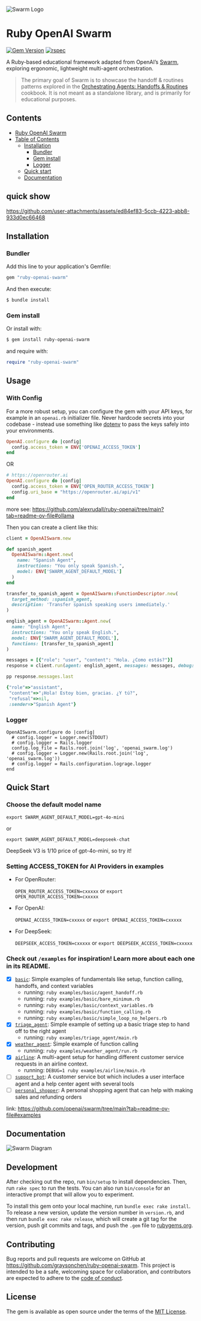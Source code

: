 ![Swarm Logo](assets/logo-swarm.png)

# Ruby OpenAI Swarm

[![Gem Version](https://img.shields.io/gem/v/ruby-openai-swarm.svg)](https://rubygems.org/gems/ruby-openai-swarm)
[![rspec](https://github.com/graysonchen/ruby-openai-swarm/actions/workflows/rspec.yml/badge.svg)](https://github.com/graysonchen/ruby-openai-swarm/actions)

A Ruby-based educational framework adapted from OpenAI’s [Swarm](https://github.com/openai/swarm), exploring ergonomic, lightweight multi-agent orchestration.

> The primary goal of Swarm is to showcase the handoff & routines patterns explored in the [Orchestrating Agents: Handoffs & Routines](https://cookbook.openai.com/examples/orchestrating_agents) cookbook. It is not meant as a standalone library, and is primarily for educational purposes.

## Contents
- [Ruby OpenAI Swarm](#ruby-openai-swarm)
- [Table of Contents](#table-of-contents)
  - [Installation](#installation)
    - [Bundler](#bundler)
    - [Gem install](#gem-install)
    - [Logger](#logger)
  - [Quick start](#quick-start)
  - [Documentation](#documentation)

## quick show
https://github.com/user-attachments/assets/ed84ef83-5ccb-4223-abb8-933d0ec66468


## Installation

### Bundler

Add this line to your application's Gemfile:

```ruby
gem "ruby-openai-swarm"
```

And then execute:

```bash
$ bundle install
```

### Gem install

Or install with:

```bash
$ gem install ruby-openai-swarm
```

and require with:

```ruby
require "ruby-openai-swarm"
```

## Usage

### With Config

For a more robust setup, you can configure the gem with your API keys, for example in an `openai.rb` initializer file. Never hardcode secrets into your codebase - instead use something like [dotenv](https://github.com/motdotla/dotenv) to pass the keys safely into your environments.

```ruby
OpenAI.configure do |config|
  config.access_token = ENV['OPENAI_ACCESS_TOKEN']
end
```

OR

```ruby
# https://openrouter.ai
OpenAI.configure do |config|
  config.access_token = ENV['OPEN_ROUTER_ACCESS_TOKEN']
  config.uri_base = "https://openrouter.ai/api/v1"
end
```

more see: https://github.com/alexrudall/ruby-openai/tree/main?tab=readme-ov-file#ollama

Then you can create a client like this:

```ruby
client = OpenAISwarm.new

def spanish_agent
  OpenAISwarm::Agent.new(
    name: "Spanish Agent",
    instructions: "You only speak Spanish.",
    model: ENV['SWARM_AGENT_DEFAULT_MODEL']
  )
end

transfer_to_spanish_agent = OpenAISwarm::FunctionDescriptor.new(
  target_method: :spanish_agent,
  description: 'Transfer spanish speaking users immediately.'
)

english_agent = OpenAISwarm::Agent.new(
  name: "English Agent",
  instructions: "You only speak English.",
  model: ENV['SWARM_AGENT_DEFAULT_MODEL'],
  functions: [transfer_to_spanish_agent]
)

messages = [{"role": "user", "content": "Hola. ¿Como estás?"}]
response = client.run(agent: english_agent, messages: messages, debug: true)

pp response.messages.last
```

```ruby
{"role"=>"assistant",
 "content"=>"¡Hola! Estoy bien, gracias. ¿Y tú?",
 "refusal"=>nil,
 :sender=>"Spanish Agent"}
```

### Logger

```
OpenAISwarm.configure do |config|
  # config.logger = Logger.new(STDOUT)
  # config.logger = Rails.logger
  config.log_file = Rails.root.join('log', 'openai_swarm.log')
  # config.logger = Logger.new(Rails.root.join('log', 'openai_swarm.log'))
  # config.logger = Rails.configuration.lograge.logger
end
```

## Quick Start

### Choose the default model name

`export SWARM_AGENT_DEFAULT_MODEL=gpt-4o-mini`

or

`export SWARM_AGENT_DEFAULT_MODEL=deepseek-chat`

DeepSeek V3 is 1/10 price of gpt-4o-mini, so try it!


### Setting ACCESS_TOKEN for AI Providers in examples

- For OpenRouter:

  `OPEN_ROUTER_ACCESS_TOKEN=cxxxxx` or `export OPEN_ROUTER_ACCESS_TOKEN=cxxxxx`

- For OpenAI:

  `OPENAI_ACCESS_TOKEN=cxxxxx` or `export OPENAI_ACCESS_TOKEN=cxxxxx`

- For DeepSeek:

  `DEEPSEEK_ACCESS_TOKEN=cxxxxx` or `export DEEPSEEK_ACCESS_TOKEN=cxxxxx`

### Check out `/examples` for inspiration! Learn more about each one in its README.

- [X] [`basic`](examples/basic): Simple examples of fundamentals like setup, function calling, handoffs, and context variables
  - running: `ruby examples/basic/agent_handoff.rb`
  - running: `ruby examples/basic/bare_minimum.rb`
  - running: `ruby examples/basic/context_variables.rb`
  - running: `ruby examples/basic/function_calling.rb`
  - running: `ruby examples/basic/simple_loop_no_helpers.rb`
- [X] [`triage_agent`](examples/triage_agent): Simple example of setting up a basic triage step to hand off to the right agent
  - running: `ruby examples/triage_agent/main.rb`
- [X] [`weather_agent`](examples/weather_agent): Simple example of function calling
  - running: `ruby examples/weather_agent/run.rb`
- [X] [`airline`](examples/airline): A multi-agent setup for handling different customer service requests in an airline context.
  - running: `DEBUG=1 ruby examples/airline/main.rb`
- [ ] [`support_bot`](examples/support_bot): A customer service bot which includes a user interface agent and a help center agent with several tools
- [ ] [`personal_shopper`](examples/personal_shopper): A personal shopping agent that can help with making sales and refunding orders

link: https://github.com/openai/swarm/tree/main?tab=readme-ov-file#examples

## Documentation
![Swarm Diagram](https://raw.githubusercontent.com/openai/swarm/refs/heads/main/assets/swarm_diagram.png)


## Development

After checking out the repo, run `bin/setup` to install dependencies. Then, run `rake spec` to run the tests. You can also run `bin/console` for an interactive prompt that will allow you to experiment.

To install this gem onto your local machine, run `bundle exec rake install`. To release a new version, update the version number in `version.rb`, and then run `bundle exec rake release`, which will create a git tag for the version, push git commits and tags, and push the `.gem` file to [rubygems.org](https://rubygems.org).

## Contributing

Bug reports and pull requests are welcome on GitHub at https://github.com/graysonchen/ruby-openai-swarm. This project is intended to be a safe, welcoming space for collaboration, and contributors are expected to adhere to the [code of conduct](https://github.com/graysonchen/ruby-openai-swarm/blob/main/CODE_OF_CONDUCT.md).

## License

The gem is available as open source under the terms of the [MIT License](https://opensource.org/licenses/MIT).
